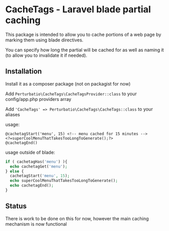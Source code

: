 # CacheTags - Laravel blade partial caching

This package is intended to allow you to cache portions of a web page by marking them using blade directives.

You can specify how long the partial will be cached for as well as naming it (to allow you to invalidate it if needed).

## Installation
Install it as a composer package (not on packagist for now)

Add `Perturbatio\CacheTags\CacheTagsProvider::class` to your config/app.php providers array

Add `'CacheTags' => Perturbatio\CacheTags\CacheTags::class` to your aliases

usage:
```Blade
@cachetagStart('menu', 15) <!-- menu cached for 15 minutes -->
<?=superCoolMenuThatTakesTooLongToGenerate();?>
@cachetagEnd()
```

usage outside of blade:
```PHP
if ( cachetagHas('menu') ){
  echo cachetagGet('menu');
} else {
  cachetagStart('menu', 15);
  echo superCoolMenuThatTakesTooLongToGenerate();
  echo cachetagEnd();
}
```

## Status
There is work to be done on this for now, however the main caching mechanism is now functional

